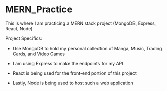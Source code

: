 # MERN_Practice
This is where I am practicing a MERN stack project (MongoDB, Express, React, Node)

Project Specifics:
- Use MongoDB to hold my personal collection of Manga, Music, Trading Cards, and Video Games

- I am using Express to make the endpoints for my API

- React is being used for the front-end portion of this project

- Lastly, Node is being used to host such a web application
